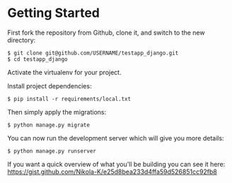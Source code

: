 # Getting Started

First fork the repository from Github, clone it, and switch to the new directory:

    $ git clone git@github.com/USERNAME/testapp_django.git
    $ cd testapp_django
    
Activate the virtualenv for your project.
    
Install project dependencies:

    $ pip install -r requirements/local.txt
    
Then simply apply the migrations:

    $ python manage.py migrate

You can now run the development server which will give you more details:

    $ python manage.py runserver


If you want a quick overview of what you'll be building you can see it here: https://gist.github.com/Nikola-K/e25d8bea233d4ffa59d526851cc92fb8
